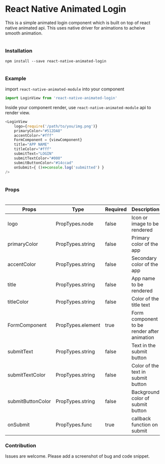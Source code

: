 # React Native Animated Login

This is a simple animated login component which is built on top of react native animated api. This uses native driver for animations to acheive smooth animation.

#
#
### Installation
`npm install --save react-native-animated-login`
#
#

### Example
import `react-native-animated-module` into your component
```javascript
import LoginView from 'react-native-animated-login'
```

Inside your component render, use `react-native-animated-module` api to render view. 

```javascript
<LoginView 
    logo={require('/path/to/you/img.png')} 
    primaryColor="#512DA8"
    accentColor="#fff"
    FormComponent = {viewComponent}
    title="APP NAME"
    titleColor="#fff"
    submitText="LOGIN"
    submitTextColor="#000"
    submitButtonColor="#14ccad"
    onSubmit={ ()=>console.log('submitted') }
/>
```
    
#
#
### Props 
#
 **Props** | **Type** | **Required** | **Description**
--- | --- | --- | ---
logo | PropTypes.node | false | Icon or image to be rendered
primaryColor | PropTypes.string | false | Primary color of the app
accentColor | PropTypes.string | false | Secondary color of the app
title | PropTypes.string | false | App name to be rendered
titleColor | PropTypes.string | false | Color of the title text
FormComponent | PropTypes.element | true | Form component to be render after animation
submitText | PropTypes.string | false | Text in the submit button
submitTextColor | PropTypes.string | false | Color of the text in submit button
submitButtonColor | PropTypes.string | false | Background color of submit button
onSubmit | PropTypes.func | true | callback function on submit

### Contribution
Issues are welcome. Please add a screenshot of bug and code snippet.
